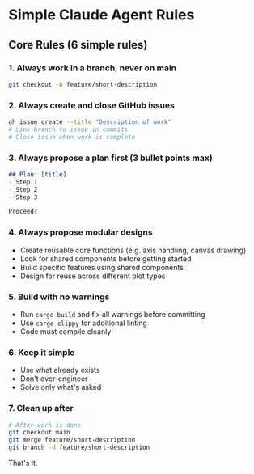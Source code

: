 # Simple Claude Agent Rules

## Core Rules (6 simple rules)

### 1. Always work in a branch, never on main
```bash
git checkout -b feature/short-description
```

### 2. Always create and close GitHub issues
```bash
gh issue create --title "Description of work"
# Link branch to issue in commits
# Close issue when work is complete
```

### 3. Always propose a plan first (3 bullet points max)
```markdown
## Plan: [title]
- Step 1
- Step 2  
- Step 3

Proceed?
```

### 4. Always propose modular designs
- Create reusable core functions (e.g. axis handling, canvas drawing)
- Look for shared components before getting started
- Build specific features using shared components
- Design for reuse across different plot types

### 5. Build with no warnings
- Run `cargo build` and fix all warnings before committing
- Use `cargo clippy` for additional linting
- Code must compile cleanly

### 6. Keep it simple
- Use what already exists
- Don't over-engineer
- Solve only what's asked

### 7. Clean up after
```bash
# After work is done
git checkout main
git merge feature/short-description
git branch -d feature/short-description
```

That's it.